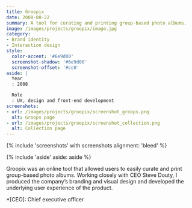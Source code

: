 ```yaml
---
title: Groopix
date: 2008-08-22
summary: A tool for curating and printing group-based photo albums.
image: /images/projects/groopix/image.jpg
category:
- Brand identity
- Interaction design
style:
  color-accent: '#6e9d00'
  screenshot-shadow: '#6e9d00'
  screenshot-offset: '#cc0'
aside: |
  Year
  : 2008

  Role
  : UX, design and front-end development
screenshots:
- url: /images/projects/groopix/screenshot_groops.png
  alt: Groops page
- url: /images/projects/groopix/screenshot_collection.png
  alt: Collection page
---
```

{% include 'screenshots' with screenshots
  alignment: 'bleed'
%}

{% include 'aside'
  aside: aside
%}

Groopix was an online tool that allowed users to easily curate and print group-based photo albums. Working closely with CEO Steve Douty, I produced the company’s branding and visual design and developed the underlying user experience of the product.

*[CEO]: Chief executive officer
